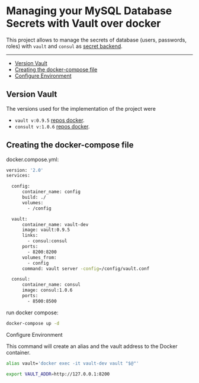 # Managing your MySQL Database Secrets with Vault over docker

This project allows to manage the secrets of database (users, passwords, roles) with `vault` and `consul` as [secret backend](https://www.vaultproject.io/docs/secrets/consul/).


---------

- [Version Vault](#version-vault)
- [Creating the docker-compose file](#creating-the-docker-compose-file)
- [Configure Environment](#Configure-Environment#)



## Version Vault

The versions used for the implementation of the project were

- `vault v:0.9.5`  [repos docker](https://hub.docker.com/_/vault/).
- `consult v:1.0.6` [repos docker](https://hub.docker.com/_/consul/).

## Creating the docker-compose file

docker.compose.yml:

```bash
version: '2.0'
services:

  config:
      container_name: config
      build: ./
      volumes:
        - /config

  vault:
      container_name: vault-dev
      image: vault:0.9.5
      links:
        - consul:consul
      ports:
        - 8200:8200
      volumes_from:
        - config
      command: vault server -config=/config/vault.conf

  consul:
      container_name: consul
      image: consul:1.0.6
      ports:
        - 8500:8500
```

run docker compose:

```bash
docker-compose up -d
```

Configure Environment

This command will create an alias and the vault address to the Docker container.

```bash
alias vault='docker exec -it vault-dev vault "$@"'

export VAULT_ADDR=http://127.0.0.1:8200
```
